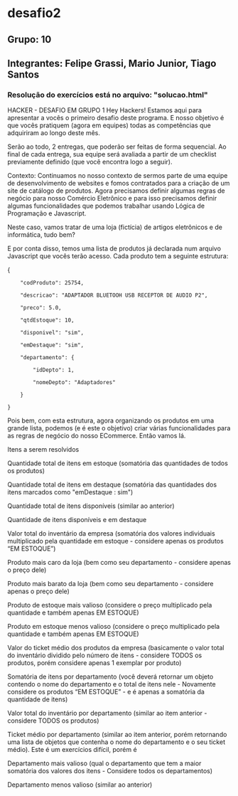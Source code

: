 # desafio2

## Grupo: 10
## Integrantes: Felipe Grassi, Mario Junior, Tiago Santos   

### Resolução do exercícios está no arquivo: "solucao.html"
 
HACKER - DESAFIO EM GRUPO 1
Hey Hackers!
Estamos aqui para apresentar a vocês o primeiro desafio deste programa. E nosso objetivo é que vocês pratiquem (agora em equipes) todas as competências que adquiriram ao longo deste mês.

Serão ao todo, 2 entregas, que poderão ser feitas de forma sequencial. Ao final de cada entrega, sua equipe será avaliada a partir de um checklist previamente definido (que você encontra logo a seguir).

Contexto: Continuamos no nosso contexto de sermos parte de uma equipe de desenvolvimento de websites e fomos contratados para a criação de um site de catálogo de produtos. Agora precisamos definir algumas regras de negócio para nosso Comércio Eletrônico e para isso precisamos definir algumas funcionalidades que podemos trabalhar usando Lógica de Programação e Javascript.

Neste caso, vamos tratar de uma loja (fictícia) de artigos eletrônicos e de informática, tudo bem?

E por conta disso, temos uma lista de produtos já declarada num arquivo Javascript que vocês terão acesso. Cada produto tem a seguinte estrutura:

  {

        "codProduto": 25754,

        "descricao": "ADAPTADOR BLUETOOH USB RECEPTOR DE AUDIO P2",

        "preco": 5.0,

        "qtdEstoque": 10,

        "disponivel": "sim",

        "emDestaque": "sim",

        "departamento": {

            "idDepto": 1,

            "nomeDepto": "Adaptadores"

        }

    }

 

Pois bem, com esta estrutura, agora organizando os produtos em uma grande lista, podemos (e é este o objetivo) criar várias funcionalidades para as regras de negócio do nosso ECommerce. Então vamos lá.

Itens a serem resolvidos

Quantidade total de itens em estoque (somatória das quantidades de todos os produtos)

Quantidade total de itens em destaque (somatória das quantidades dos itens marcados como "emDestaque : sim")

Quantidade total de itens disponíveis (similar ao anterior)

Quantidade de itens disponíveis e em destaque

Valor total do inventário da empresa (somatória dos valores individuais multiplicado pela quantidade em estoque - considere apenas os produtos “EM ESTOQUE”)

Produto mais caro da loja (bem como seu departamento - considere apenas o preço dele)

Produto mais barato da loja (bem como seu departamento - considere apenas o preço dele)

Produto de estoque mais valioso (considere o preço multiplicado pela quantidade e também apenas EM ESTOQUE)

Produto em estoque menos valioso (considere o preço multiplicado pela quantidade e também apenas EM ESTOQUE)

Valor do ticket médio dos produtos da empresa (basicamente o valor total do inventário dividido pelo número de itens - considere TODOS os produtos, porém considere apenas 1 exemplar por produto)

Somatória de itens por departamento (você deverá retornar um objeto contendo o nome do departamento e o total de itens nele - Novamente considere os produtos “EM ESTOQUE” - e é apenas a somatória da quantidade de itens)

Valor total do inventário por departamento (similar ao item anterior - considere TODOS os produtos)

Ticket médio por departamento (similar ao item anterior, porém retornando uma lista de objetos que contenha o nome do departamento e o seu ticket médio). Este é um exercícios difícil, porém é 

Departamento mais valioso (qual o departamento que tem a maior somatória dos valores dos itens - Considere todos os departamentos)

Departamento menos valioso (similar ao anterior)